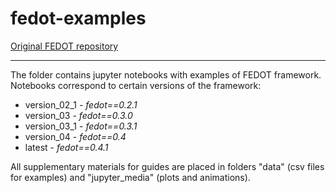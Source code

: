 # fedot-examples
[Original FEDOT repository](https://github.com/nccr-itmo/FEDOT)

---

The folder contains jupyter notebooks with examples of FEDOT framework.
Notebooks correspond to certain versions of the framework:

* version_02_1 - *fedot==0.2.1*
* version_03 - *fedot==0.3.0*
* version_03_1 - *fedot==0.3.1*
* version_04 - *fedot==0.4*
* latest - *fedot==0.4.1*

All supplementary materials for guides are placed in folders "data" (csv files for examples) 
and "jupyter_media" (plots and animations).
